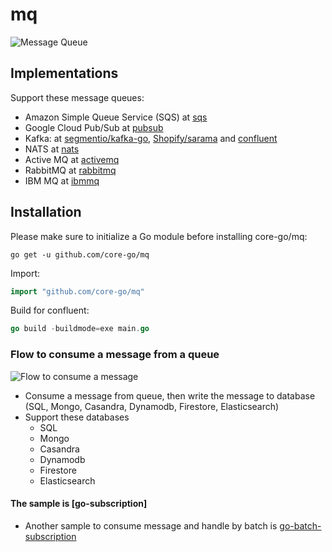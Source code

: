 # mq
![Message Queue](https://camo.githubusercontent.com/31291934a502f50fda6ec65981f77e601efa450f7ef32b3e4bd9041355d68e3e/68747470733a2f2f63646e2d696d616765732d312e6d656469756d2e636f6d2f6d61782f3830302f312a55624b4a753242634159696d385f6f4a67384e7336412e706e67)

## Implementations
Support these message queues:
- Amazon Simple Queue Service (SQS) at [sqs](https://github.com/core-go/mq/tree/main/sqs)
- Google Cloud Pub/Sub at [pubsub](https://github.com/core-go/mq/tree/main/pubsub)
- Kafka: at [segmentio/kafka-go](https://github.com/core-go/mq/tree/main/kafka), [Shopify/sarama](https://github.com/core-go/mq/tree/main/sarama) and [confluent](https://github.com/core-go/mq/tree/main/confluent)
- NATS at [nats](https://github.com/core-go/mq/tree/main/nats)
- Active MQ at [activemq](https://github.com/core-go/mq/tree/main/activemq)
- RabbitMQ at [rabbitmq](https://github.com/core-go/mq/tree/main/rabbitmq)
- IBM MQ at [ibmmq](https://github.com/core-go/mq/tree/main/ibmmq)

## Installation
Please make sure to initialize a Go module before installing core-go/mq:

```shell
go get -u github.com/core-go/mq
```

Import:
```go
import "github.com/core-go/mq"
```

Build for confluent:
```go
go build -buildmode=exe main.go
```

### Flow to consume a message from a queue
![Flow to consume a message](https://camo.githubusercontent.com/782bbf69a516401c3918b7e920d8fc25521112d8b04e890f2455768551f6d64e/68747470733a2f2f63646e2d696d616765732d312e6d656469756d2e636f6d2f6d61782f3830302f312a593451554e36516e666d4a67614b6967634e486251412e706e67)
- Consume a message from queue, then write the message to database (SQL, Mongo, Casandra, Dynamodb, Firestore, Elasticsearch)
- Support these databases
    - SQL
    - Mongo
    - Casandra
    - Dynamodb
    - Firestore
    - Elasticsearch
#### The sample is [go-subscription]
- Another sample to consume message and handle by batch is [go-batch-subscription](https://github.com/project-samples/go-batch-subscription)
